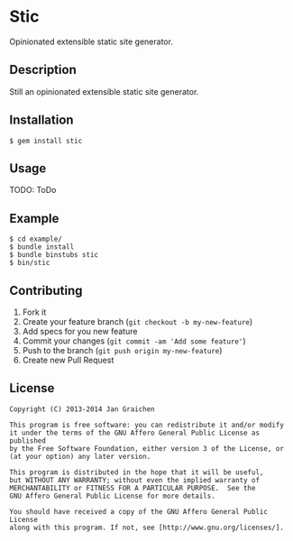 # Stic

Opinionated extensible static site generator.

## Description

Still an opinionated extensible static site generator.

## Installation

    $ gem install stic

## Usage

TODO: ToDo

## Example

```
$ cd example/
$ bundle install
$ bundle binstubs stic
$ bin/stic
```

## Contributing

1. Fork it
2. Create your feature branch (`git checkout -b my-new-feature`)
3. Add specs for you new feature
4. Commit your changes (`git commit -am 'Add some feature'`)
5. Push to the branch (`git push origin my-new-feature`)
6. Create new Pull Request

## License

```
Copyright (C) 2013-2014 Jan Graichen

This program is free software: you can redistribute it and/or modify
it under the terms of the GNU Affero General Public License as published
by the Free Software Foundation, either version 3 of the License, or
(at your option) any later version.

This program is distributed in the hope that it will be useful,
but WITHOUT ANY WARRANTY; without even the implied warranty of
MERCHANTABILITY or FITNESS FOR A PARTICULAR PURPOSE.  See the
GNU Affero General Public License for more details.

You should have received a copy of the GNU Affero General Public License
along with this program. If not, see [http://www.gnu.org/licenses/].
```
